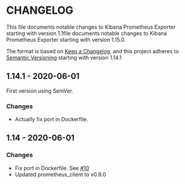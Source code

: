 # CHANGELOG
This file documents notable changes to Kibana Prometheus Exporter starting with version 1.1file documents notable changes to Kibana Prometheus Exporter starting with version 1.15.0.

The format is based on [Keep a Changelog](https://keepachangelog.com/en/1.0.0/),
and this project adheres to [Semantic Versioning](https://semver.org/spec/v2.0.0.html) starting with version 1.14.1

## 1.14.1 - 2020-06-01
First version using SemVer.
### Changes
* Actually fix port in Dockerfile.


## 1.14 - 2020-06-01
### Changes
* Fix port in Dockerfile. See [#10](https://github.com/vladvasiliu/kibana-prometheus-exporter-py/issues/10)
* Updated prometheus_client to v0.8.0